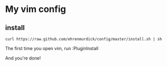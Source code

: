 # My vim config

## install
`curl https://raw.github.com/ehrenmurdick/config/master/install.sh | sh`

The first time you open vim, run :PluginInstall

And you're done!